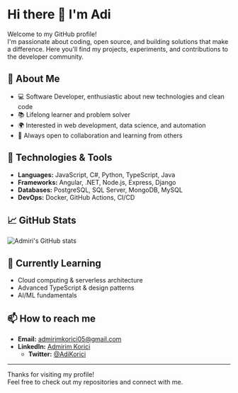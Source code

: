# Hi there 👋 I'm Adi

Welcome to my GitHub profile!  
I'm passionate about coding, open source, and building solutions that make a difference. Here you'll find my projects, experiments, and contributions to the developer community.

## 🚀 About Me

- 💻 Software Developer, enthusiastic about new technologies and clean code
- 📚 Lifelong learner and problem solver
- 🌍 Interested in web development, data science, and automation
- 🤝 Always open to collaboration and learning from others

## 🔧 Technologies & Tools

- **Languages:** JavaScript, C#, Python, TypeScript, Java
- **Frameworks:** Angular, .NET, Node.js, Express, Django
- **Databases:** PostgreSQL, SQL Server, MongoDB, MySQL
- **DevOps:** Docker, GitHub Actions, CI/CD

## 📈 GitHub Stats

![Admiri's GitHub stats](https://github-readme-stats.vercel.app/api?username=admirimkorici&show_icons=true&hide_title=true)

## 🌱 Currently Learning

- Cloud computing & serverless architecture
- Advanced TypeScript & design patterns
- AI/ML fundamentals

## 📫 How to reach me

- **Email:** admirimkorici05@gmail.com
- **LinkedIn:** [Admirim Korici](https://www.linkedin.com/in/admirim-koriçi-439115172/)
  - **Twitter:** [@AdiKorici]([https://twitter.com/yourhandle](https://x.com/AdiKorici))

---

Thanks for visiting my profile!  
Feel free to check out my repositories and connect with me.
